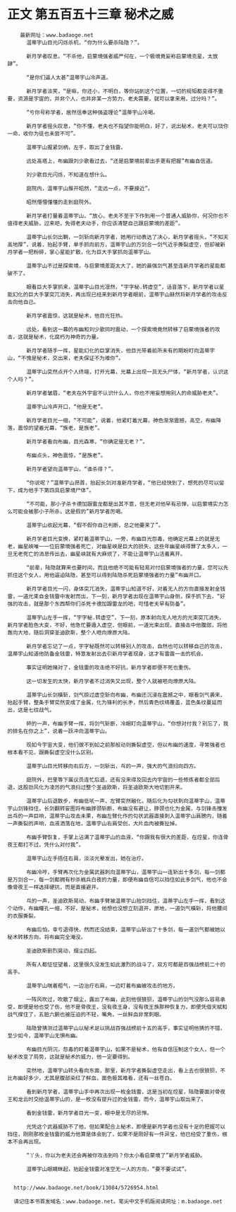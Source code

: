 # 正文 第五百五十三章 秘术之威
        最新网址：www.badaoge.net
          温蒂宇山目光闪烁杀机，“你为什么要杀陆隐？”。
      
          新月学者叹息，“不杀他，启蒙境强者威严何在，一个极境竟妄称启蒙境克星，太放肆”。
      
          “是你们逼人太甚”温蒂宇山冷声道。
      
          新月学者淡笑，“是嘛，你还小，不明白，等你站到这个位置，一切的规矩都变得不重要，资源是宇宙的，并非个人，也并非某一方势力，老夫需要，就可以拿来用，过分吗？”。
      
          “亏你号称学者，居然信奉这种强盗理论”温蒂宇山冷喝。
      
          新月学者摇头叹息，“你不懂，老夫也不指望你能明白，好了，说出秘术，老夫可以饶你一命，收你为徒也未尝不可”。
      
          温蒂宇山握紧剑柄，左手，取出了金钱雷。
      
          远处高塔上，布幽跟刘少歌看过去，“还是启蒙境前辈出手更有把握”布幽自信道。
      
          刘少歌目光闪烁，不知道在想什么。
      
          庭院内，温蒂宇山推开昭然，“走远一点，不要接近”。
      
          昭然懵懵懂懂的走到庭院外。
      
          新月学者打量着温蒂宇山，“放心，老夫不至于下作到用一个普通人威胁你，何况你也不值得老夫威胁，过来吧，免得老夫动手，你应该清楚自己跟启蒙境的差距”。
      
          温蒂宇山长剑出鞘，一剑斩向新月学者，她用行动表达了决心，新月学者摇头，“不知天高地厚”，说着，抬起手臂，单手抓向前方，温蒂宇山的万剑合一剑气近乎撕裂虚空，但却被新月学者一把粉碎，掌心星能扩散，化为巨大手掌抓向温蒂宇山。
      
          温蒂宇山不过是探索境，与启蒙境差距太大了，她的最强剑气甚至连新月学者的星能都破不了。
      
          眼看巨大手掌抓来，温蒂宇山目光凛然，“宇字秘.转虚空”，话音落下，新月学者以星能幻化的巨大手掌突兀消失，再出现已经来到新月学者眼前，温蒂宇山赫然将新月学者的攻击反击向他自己。
      
          新月学者震惊，这就是秘术，他目光狂热。
      
          远处，看到这一幕的布幽和刘少歌同时震动，一个探索境竟然转移了启蒙境强者的攻击，这就是秘术，化腐朽为神奇的力量。
      
          新月学者随手一挥，星能幻化的巨掌消失，他目光带着前所未有的期盼盯向温蒂宇山，“不愧是秘术，交出来，老夫保证不为难你”。
      
          温蒂宇山突然点开个人终端，打开光幕，光幕上出现一具无头尸体，“新月学者，认识这个人吗？”。
      
          新月学者皱眉，“老夫在外宇宙不认识什么人，你也不用妄想用别人的命威胁老夫”。
      
          温蒂宇山冷声开口，“他是无老”。
      
          新月学者目光一缩，“不可能”，说着，他紧盯着光幕，神色渐渐震撼，高空，布幽降落，震惊的望着光幕，“族老，是族老”。
      
          新月学者看向布幽，目光森寒，“你确定是无老？”。
      
          布幽点头，神色震惊，“是族老”。
      
          新月学者望向温蒂宇山，“谁杀得？”。
      
          “你说呢？”温蒂宇山昂首，抬起长剑对准新月学者，“他已经快到了，想死的尽可以留下，成为他手下第四具启蒙境尸体”。
      
          “不可能，那小子杀卡德加跟雷龙都是出其不意，但无老对他早有忌惮，以启蒙境实力怎么可能会被那小子所杀，这是假的”新月学者厉喝。
      
          温蒂宇山收起光幕，“假不假你自己判断，总之他要来了”。
      
          新月学者目光变换，紧盯着温蒂宇山，一旁，布幽目光怨毒，他确定光幕上的就是无老，幽星峡唯一一位启蒙境强者死亡，对幽星峡是巨大的损失，这些年幽星峡得罪了太多人，一旦无老死亡的消息传出去，幽星峡就有大麻烦了，不能让温蒂宇山活着离开。
      
          “前辈，陆隐就算来也要时间，而且他绝不可能有轻易对付启蒙境强者的力量，您可以先抓住这个女人，用他逼迫陆隐，甚至可以得到陆隐杀死启蒙境强者的力量”布幽开口。
      
          新月学者目光一闪，身体突兀消失，温蒂宇山知道不好，对着无人的方向直接发射金钱雷，一道光束自金钱雷中发射而出，下一刻，新月学者出现在温蒂宇山身侧，探手抓下去，“好强的攻击，就是那个东西帮你们杀死卡德加跟雷龙的吧，可惜老夫早有防备”。
      
          温蒂宇山左手一挥，“宇字秘.转虚空”，下一刻，原本射向无人地方的光束突兀消失，新月学者脸色大变，不好，他急忙要遁入虚空，但眼前，一道光束出现，直接击中他腹部，将他轰向大地，随后洞穿圣迪欧斯，整个人咂向燎原大陆。
      
          新月学者忘记了一点，宇字秘既然可以转移别人的攻击，自然也可以转移自己的攻击，温蒂宇山知道他防备金钱雷，特意发射出去引新月学者现身，这才有雷霆一击的机会。
      
          事实证明她赌对了，金钱雷的攻击绝不好抗，新月学者即便不死也重伤。
      
          这一切发生的太快，新月学者不过消失又出现，整个人就被咂向燎原大陆。
      
          温蒂宇山长剑橫斩，剑气掠过虚空斩向布幽，布幽还沉浸在震撼之中，眼看剑气袭来，抬起手臂，整条手臂突然变成了金属，化为锋利的长矛，然后青色纹络覆盖，蓝色条纹蔓延而出，这是七纹战气。
      
          砰的一声，布幽手臂一挥，将剑气斩断，冷眼盯向温蒂宇山，“你想对付我？别忘了，我的排名在你之上”，说着一跃冲向温蒂宇山。
      
          现如今宇宙大变，他们做不到如之前那般动则撕裂虚空，但以布幽的速度，寻常强者也根本看不见，跟撕裂虚空没什么区别。
      
          温蒂宇山目光转移向右后方，一剑斩出，乓的一声，强大的气浪扫向四方。
      
          庭院外，巴里等下属议员连忙后退，还有没来得及回去内宇宙的一些修炼者都全部后退，这股劲风化为凌厉的气浪扫过整个圣迪欧斯，将圣迪欧斯大地切割开来。
      
          温蒂宇山后退数步，布幽低吼一声，左臂突然融化，随后化为勾状刺向温蒂宇山，温蒂宇山剑锋挡住，长剑翻转妄图将布幽脖颈斩断，布幽没有避让，脖颈也化为金属，与剑锋击撞发出乓的一声巨响，温蒂宇山攻击未果，布幽左臂化作的勾状武器直接刺入温蒂宇山肩膀内，随着一声撕裂的声响，血液洒落在地，温蒂宇山右肩受创，大片血肉被撕扯掉。
      
          布幽手臂恢复，手掌上沾满了温蒂宇山的血液，“你跟我有很大的差距，在焢星，你连骨夜王都打不过，凭什么对付我”。
      
          温蒂宇山左手捂住右肩，淡淡光晕发出，她在治疗。
      
          布幽冷哼，手臂再次化为金属武器刺向温蒂宇山，温蒂宇山一连斩出十多剑，每一剑都是万剑合一，每一剑都拥有秒杀戦兵白夜的力量，即便布幽自信可以挡住如此多剑气，他也不会像骨夜王一样选择硬抗，而是直接避开。
      
          乓的一声，圣迪欧斯晃动，布幽手臂被温蒂宇山抬剑挡住，温蒂宇山左手一挥，看到这个动作，布幽瞳孔一缩，不好，是秘术，他想也没想立刻退开，原地，一道剑气橫斩，将他腰间的衣服撕裂。
      
          布幽后怕，幸亏退得快，然而还没结束，温蒂宇山斩出了十多剑，每一道剑气都被她以秘术转移方向，将布幽完全淹没。
      
          圣迪欧斯剧烈晃动，烟尘四起。
      
          所有人都怔怔望着，这里很久没发生如此激烈的战斗了，双方可都是百强战榜前二十的高手。
      
          温蒂宇山喘着粗气，一边治疗右肩，一边盯着布幽被攻击的地方。
      
          一阵风吹过，吹散了烟尘，露出了布幽，此刻他很狼狈，温蒂宇山的剑气没那么容易承受，即便是他也受了伤，他不是骨夜王，没有夜王身，没有夜王族那种恢复力，即便凭借天赋和战气撑住了，五脏六腑也被压迫的不轻，嘴角，一丝鲜血非常刺眼。
      
          陆隐曾猜测过温蒂宇山以秘术足以挑战百强战榜前十五的高手，事实证明他猜的不错，至少如今，温蒂宇山无惧布幽。
      
          布幽目光阴沉，怨毒的盯着温蒂宇山，如果不是秘术，他有自信压制这个女人，但一个秘术改变了局势，这就是秘术的威力，他一定要得到。
      
          突然地，温蒂宇山转头看向东面，那里，新月学者撕裂虚空走出，看上去也很狼狈，不比布幽好多少，尤其是腹部染红了鲜血，面色极其难看，还有一丝苍白。
      
          看到新月学者，温蒂宇山手中再次出现一枚金钱雷，这是当初在焢星，陆隐要面对骨夜王和龙云时交给温蒂宇山的，是一枚没有提升过的金钱雷，而今，温蒂宇山取出来了。
      
          看到金钱雷，新月学者目光一变，眼中是无尽的忌惮。
      
          光凭这个武器威胁不了他，但如果配合上秘术，即便是新月学者也没有十足的把握可以挡住，刚刚那枚金钱雷的威力他算是体会到了，如果不是刚好有一件异宝，他已经受了重伤，根本不会再出现。
      
          “丫头，你以为老夫还会再被你攻击到吗？你太小看启蒙境了”新月学者威胁。
      
          温蒂宇山眼睛眯起，抬起金钱雷对准空无一人的方向，“要不要试试”。
      
      
      http://www.badaoge.net/book/13084/5726954.html
      
      请记住本书首发域名：www.badaoge.net。笔尖中文手机版阅读网址：m.badaoge.net